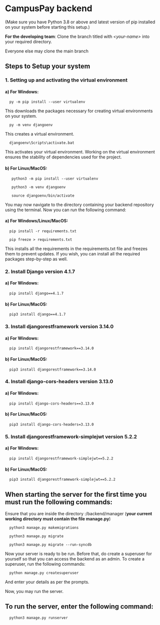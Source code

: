 # CampusPay backend

(Make sure you have Python 3.8 or above and latest version of pip installed on your system before starting this setup.)

**For the developing team**:
Clone the branch titled with _\<your-name>_ into your required directory.
  
Everyone else may clone the main branch


## Steps to Setup your system

### 1. Setting up and activating the virtual environment
  
  #### a) For Windows: 
  ```
    py -m pip install --user virtualenv 
  ```
  This downloads the packages necessary for creating virtual environments on your system.
  ```  
    py -m venv djangoenv 
  ```
  This creates a virtual environment.
  ```
    djangoenv\Scripts\activate.bat
  ```
  This activates your virtual environment. Working on the virtual environment ensures the stability of dependencies used for the project.
  
  #### b) For Linux/MacOS:
  ```
     python3 -m pip install --user virtualenv
  ```
  ```
     python3 -m venv djangoenv
  ```
  ```
     source djangoenv/bin/activate
  ```

You may now navigate to the directory containing your backend repository using the terminal. Now you can run the following command:
  
  #### a) For Windows/Linux/MacOS:
  ```
    pip install -r requirements.txt
  ```
  ```
    pip freeze > requirements.txt
  ```
  
This installs all the requirements in the requirements.txt file and freezes them to prevent updates.
If you wish, you can install all the required packages step-by-step as well.
  
### 2. Install Django version 4.1.7
  
  #### a) For Windows: 
  ```
    pip install django==4.1.7
  ```
  
  #### b) For Linux/MacOS:
  ```
    pip3 install django==4.1.7
  ```
  
### 3. Install djangorestframework version 3.14.0
  
  #### a) For Windows:
  ```
    pip install djangorestframework==3.14.0
  ```
  
  #### b) For Linux/MacOS:
  ```
    pip3 install djangorestframework==3.14.0
  ```
### 4. Install django-cors-headers version 3.13.0
  
  #### a) For Windows:
  ```
    pip install django-cors-headers==3.13.0
  ```
  
  #### b) For Linux/MacOS:
  ```   
    pip3 install django-cors-headers=3.13.0
  ```
  
### 5. Install djangorestframework-simplejwt version 5.2.2
  
  #### a) For Windows:
  ```   
    pip install djangorestframework-simplejwt==5.2.2
  ```
  
  #### b) For Linux/MacOS:
  ```
    pip3 install djangorestframework-simplejwt==5.2.2
  ```
  
## When starting the server for the first time you must run the following commands:

  Ensure that you are inside the directory :/backend/manager (**your current working directory must contain the file manage.py**)

  ```
    python3 manage.py makemigrations
  ```
  ```
    python3 manage.py migrate
  ```
  ```
    python3 manage.py migrate --run-syncdb
  ```
  
  Now your server is ready to be run. Before that, do create a superuser for yourself so that you can access the backend as an admin.
  To create a superuser, run the following commands:
  
  ```
    python manage.py createsuperuser
  ```
  And enter your details as per the prompts. 
  
  Now, you may run the server.
  
## To run the server, enter the following command:
  ```
    python3 manage.py runserver
  ```
